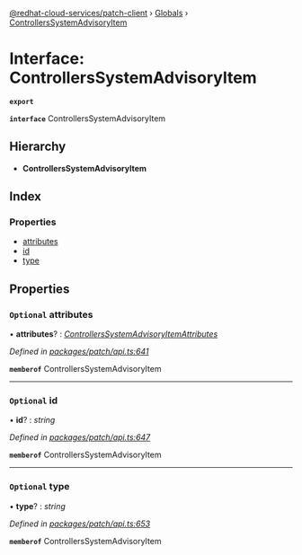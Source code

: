 [@redhat-cloud-services/patch-client](../README.md) › [Globals](../globals.md) › [ControllersSystemAdvisoryItem](controllerssystemadvisoryitem.md)

# Interface: ControllersSystemAdvisoryItem

**`export`** 

**`interface`** ControllersSystemAdvisoryItem

## Hierarchy

* **ControllersSystemAdvisoryItem**

## Index

### Properties

* [attributes](controllerssystemadvisoryitem.md#optional-attributes)
* [id](controllerssystemadvisoryitem.md#optional-id)
* [type](controllerssystemadvisoryitem.md#optional-type)

## Properties

### `Optional` attributes

• **attributes**? : *[ControllersSystemAdvisoryItemAttributes](controllerssystemadvisoryitemattributes.md)*

*Defined in [packages/patch/api.ts:641](https://github.com/RedHatInsights/javascript-clients/blob/2f395d4/packages/patch/api.ts#L641)*

**`memberof`** ControllersSystemAdvisoryItem

___

### `Optional` id

• **id**? : *string*

*Defined in [packages/patch/api.ts:647](https://github.com/RedHatInsights/javascript-clients/blob/2f395d4/packages/patch/api.ts#L647)*

**`memberof`** ControllersSystemAdvisoryItem

___

### `Optional` type

• **type**? : *string*

*Defined in [packages/patch/api.ts:653](https://github.com/RedHatInsights/javascript-clients/blob/2f395d4/packages/patch/api.ts#L653)*

**`memberof`** ControllersSystemAdvisoryItem
